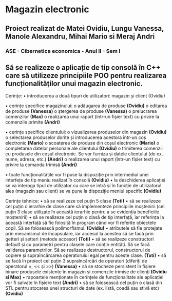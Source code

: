 # Magazin electronic

## Proiect realizat de Matei Ovidiu, Lungu Vanessa, Manole Alexandru, Mihai Mario si Meraj Andri
### ASE - Cibernetica economica - Anul II - Sem I

## Să se realizeze o aplicație de tip consolă în C++ care să utilizeze principiile POO pentru realizarea funcționalităților unui magazin electronic.

Cerințe:
• introducerea a două tipuri de utilizatori: magazin și client (Ovidiu)

• cerințe specifice magazinului:
o adăugarea de produse **(Ovidiu)**
o editarea de produse **(Vanessa)**
o ștergerea de produse **(Vanessa)**
o prelucrarea comenzilor **(Max)**
o realizarea unui raport (într-un fișier text) cu privire la comenzile primite **(Andri)**

• cerințe specifice clientului:
o vizualizarea produselor din magazin **(Ovidiu)**
o selectarea produselor dorite și introducerea acestora într-un coș electronic **(Mario)**
o scoaterea de produse din coșul electronic **(Mario)**
o completarea datelor personale ale clientului **(Ovidiu)**
o trimiterea comenzii cu produsele din coșul electronic. Se vor furniza și datele clientului (de ex. nume, adresa, etc.) **(Andri)**
o realizarea unui raport (într-un fișier text) cu privire la comanda trimisă **(Andri)**

• toate funcționalitățile vor fi puse la dispoziție prin intermediul unei interfețe de tip meniu realizat în consolă **(Ovidiu)**
• la deschiderea aplicației se va interoga tipul de utilizator cu care se intră și în funcție de utilizatorul ales (magazin sau client) se va pune la dispoziție meniul specific **(Ovidiu)**

Cerințe tehnice:
• să se realizeze cel puțin 5 clase **(Toti)**
• să se realizeze cel puțin o ierarhie de clase care să implementeze principiile moștenirii (cel puțin 3 clase utilizate în această ierarhie pentru a se evidenția beneficiile moștenirii)
• să se realizeze cel puțin o clasă de tip interfață, iar referința la această interfață să fie folosită în program când vor fi referite obiectele copil. Să se folosească polimorfismul. **(Ovidiu)**
• atributele să fie protejate prin mecanismul de încapsulare, iar accesul la acestea să se facă prin getteri și setteri (metode accesor) **(Toti)**
• să se realizeze constructori default și cu parametri pentru clasele care conțin entități. Să se facă validarea parametrilor. Să se realizeze destructorul, constructorul de copiere și supraîncărcarea operatorului egal pentru aceste clase. **(Toti)**
• să se facă în proiect cel puțin 3 supraîncărcări de operatori (diferiți de operatorul =, << și >>) **(Vanessa)**
• să se stocheze persistent în fișiere binare produsele existente în magazin și comenzile trimise de clienți **(Ovidiu si Max)**
• rapoartele menționate în cerințele de funcționalitate ale aplicației vor fi salvate în fișiere text **(Andri)**
• să se folosească cel puțin o clasă din STL pentru stocarea unei structuri de date (ex. listă, coadă sau stivă etc) **(Ovidiu)**
